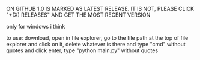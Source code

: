 ON GITHUB 1.0 IS MARKED AS LATEST RELEASE. IT IS NOT, PLEASE CLICK "+(X) RELEASES" AND GET THE MOST RECENT VERSION

only for windows i think

to use:
download,
open in file explorer,
go to the file path at the top of file explorer and click on it,
delete whatever is there and type "cmd" without quotes and click enter,
type "python main.py" without quotes
